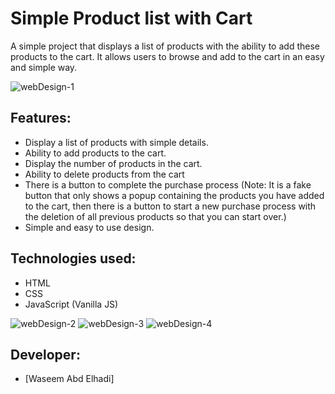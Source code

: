 # Simple Product list with Cart
A simple project that displays a list of products with the ability to add these products to the cart. It allows users to browse and add to the cart in an easy and simple way.

![webDesign-1](https://github.com/user-attachments/assets/b870542e-288a-444d-969e-835e0ee4739c)

## Features:
- Display a list of products with simple details.
- Ability to add products to the cart.
- Display the number of products in the cart.
- Ability to delete products from the cart
- There is a button to complete the purchase process (Note: It is a fake button that only shows a popup containing the products you have added to the cart, then there is a button to start a new purchase process with the deletion of all previous products so that you can start over.)
- Simple and easy to use design.

## Technologies used:
- HTML
- CSS
- JavaScript (Vanilla JS)

![webDesign-2](https://github.com/user-attachments/assets/ee41775d-a07c-4e9f-8cc0-451083d0cc9c)
![webDesign-3](https://github.com/user-attachments/assets/d78c72e4-dff1-4cfc-85a0-5a2dec1fc0c2)
![webDesign-4](https://github.com/user-attachments/assets/8f63743b-d99b-455f-a45a-2180bb540e4d)

## Developer:
- [Waseem Abd Elhadi]
